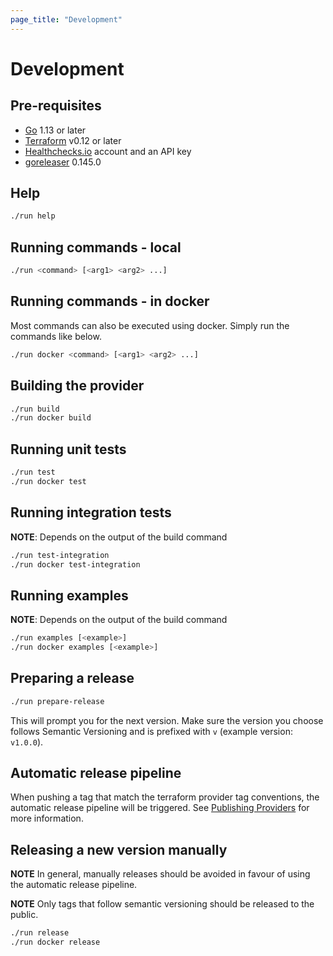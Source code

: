 ```yaml
---
page_title: "Development"
---
```


# Development

## Pre-requisites
- [Go](https://golang.org/) 1.13 or later
- [Terraform](https://www.terraform.io/) v0.12 or later
- [Healthchecks.io](https://healthchecks.io/) account and an API key
- [goreleaser](https://goreleaser.com/) 0.145.0


## Help

```bash
./run help
```

## Running commands - local

```bash
./run <command> [<arg1> <arg2> ...]
```

## Running commands - in docker

Most commands can also be executed using docker. Simply run the commands like below.

```bash
./run docker <command> [<arg1> <arg2> ...]
```

## Building the provider

```bash
./run build
./run docker build
```

## Running unit tests

```bash
./run test
./run docker test
```

## Running integration tests
**NOTE**: Depends on the output of the build command

```bash
./run test-integration
./run docker test-integration
```

## Running examples
**NOTE**: Depends on the output of the build command

```bash
./run examples [<example>]
./run docker examples [<example>]
```

## Preparing a release

```bash
./run prepare-release
```

This will prompt you for the next version. Make sure the version you choose follows Semantic Versioning and is prefixed with `v` (example version: `v1.0.0`).

## Automatic release pipeline

When pushing a tag that match the terraform provider tag conventions, the automatic release pipeline will be triggered.
See [Publishing Providers](https://www.terraform.io/docs/registry/providers/publishing.html) for more information.

## Releasing a new version manually

**NOTE** In general, manually releases should be avoided in favour of using the automatic release pipeline.

**NOTE** Only tags that follow semantic versioning should be released to the public.

```bash
./run release
./run docker release
```
